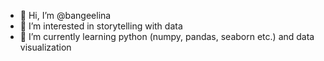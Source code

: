 - 👋 Hi, I’m @bangeelina
- 👀 I’m interested in storytelling with data 
- 🌱 I’m currently learning python (numpy, pandas, seaborn etc.) and data visualization

<!---
bangeelina/bangeelina is a ✨ special ✨ repository because its `README.md` (this file) appears on your GitHub profile.
You can click the Preview link to take a look at your changes.
--->
